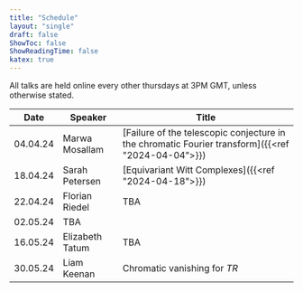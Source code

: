 ```yaml
---
title: "Schedule"
layout: "single"
draft: false
ShowToc: false
ShowReadingTime: false
katex: true
---
```


All talks are held online every other thursdays at 3PM GMT, unless otherwise stated. 

|Date    |Speaker                |Title|
|--------|-----------------------|-----|
|04.04.24|Marwa Mosallam         |[Failure of the telescopic conjecture in the chromatic Fourier transform]({{<ref "2024-04-04">}})|
|18.04.24|Sarah Petersen         |[Equivariant Witt Complexes]({{<ref "2024-04-18">}})|
|22.04.24|Florian Riedel         |TBA|
|02.05.24|TBA                    ||
|16.05.24|Elizabeth Tatum        |TBA|
|30.05.24|Liam Keenan            |Chromatic vanishing for $TR$|


 